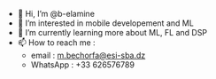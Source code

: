 - 👋 Hi, I’m @b-elamine
- 👀 I’m interested in mobile developement and ML
- 🌱 I’m currently learning more about ML, FL and DSP 
- 📫 How to reach me : 
  - email : m.bechorfa@esi-sba.dz
  - WhatsApp : +33 626576789

<!---
b-elamine/b-elamine is a ✨ special ✨ repository because its `README.md` (this file) appears on your GitHub profile.
You can click the Preview link to take a look at your changes.
--->
